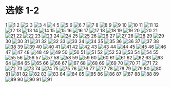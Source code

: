 # 选修 1-2

1
![1](../../book/人教版高中数学A版选修1-2/人教版高中数学A版选修1-2_1.png)
2
![2](../../book/人教版高中数学A版选修1-2/人教版高中数学A版选修1-2_2.png)
3
![3](../../book/人教版高中数学A版选修1-2/人教版高中数学A版选修1-2_3.png)
4
![4](../../book/人教版高中数学A版选修1-2/人教版高中数学A版选修1-2_4.png)
5
![5](../../book/人教版高中数学A版选修1-2/人教版高中数学A版选修1-2_5.png)
6
![6](../../book/人教版高中数学A版选修1-2/人教版高中数学A版选修1-2_6.png)
7
![7](../../book/人教版高中数学A版选修1-2/人教版高中数学A版选修1-2_7.png)
8
![8](../../book/人教版高中数学A版选修1-2/人教版高中数学A版选修1-2_8.png)
9
![9](../../book/人教版高中数学A版选修1-2/人教版高中数学A版选修1-2_9.png)
10
![10](../../book/人教版高中数学A版选修1-2/人教版高中数学A版选修1-2_10.png)
11
![11](../../book/人教版高中数学A版选修1-2/人教版高中数学A版选修1-2_11.png)
12
![12](../../book/人教版高中数学A版选修1-2/人教版高中数学A版选修1-2_12.png)
13
![13](../../book/人教版高中数学A版选修1-2/人教版高中数学A版选修1-2_13.png)
14
![14](../../book/人教版高中数学A版选修1-2/人教版高中数学A版选修1-2_14.png)
15
![15](../../book/人教版高中数学A版选修1-2/人教版高中数学A版选修1-2_15.png)
16
![16](../../book/人教版高中数学A版选修1-2/人教版高中数学A版选修1-2_16.png)
17
![17](../../book/人教版高中数学A版选修1-2/人教版高中数学A版选修1-2_17.png)
18
![18](../../book/人教版高中数学A版选修1-2/人教版高中数学A版选修1-2_18.png)
19
![19](../../book/人教版高中数学A版选修1-2/人教版高中数学A版选修1-2_19.png)
20
![20](../../book/人教版高中数学A版选修1-2/人教版高中数学A版选修1-2_20.png)
21
![21](../../book/人教版高中数学A版选修1-2/人教版高中数学A版选修1-2_21.png)
22
![22](../../book/人教版高中数学A版选修1-2/人教版高中数学A版选修1-2_22.png)
23
![23](../../book/人教版高中数学A版选修1-2/人教版高中数学A版选修1-2_23.png)
24
![24](../../book/人教版高中数学A版选修1-2/人教版高中数学A版选修1-2_24.png)
25
![25](../../book/人教版高中数学A版选修1-2/人教版高中数学A版选修1-2_25.png)
26
![26](../../book/人教版高中数学A版选修1-2/人教版高中数学A版选修1-2_26.png)
27
![27](../../book/人教版高中数学A版选修1-2/人教版高中数学A版选修1-2_27.png)
28
![28](../../book/人教版高中数学A版选修1-2/人教版高中数学A版选修1-2_28.png)
29
![29](../../book/人教版高中数学A版选修1-2/人教版高中数学A版选修1-2_29.png)
30
![30](../../book/人教版高中数学A版选修1-2/人教版高中数学A版选修1-2_30.png)
31
![31](../../book/人教版高中数学A版选修1-2/人教版高中数学A版选修1-2_31.png)
32
![32](../../book/人教版高中数学A版选修1-2/人教版高中数学A版选修1-2_32.png)
33
![33](../../book/人教版高中数学A版选修1-2/人教版高中数学A版选修1-2_33.png)
34
![34](../../book/人教版高中数学A版选修1-2/人教版高中数学A版选修1-2_34.png)
35
![35](../../book/人教版高中数学A版选修1-2/人教版高中数学A版选修1-2_35.png)
36
![36](../../book/人教版高中数学A版选修1-2/人教版高中数学A版选修1-2_36.png)
37
![37](../../book/人教版高中数学A版选修1-2/人教版高中数学A版选修1-2_37.png)
38
![38](../../book/人教版高中数学A版选修1-2/人教版高中数学A版选修1-2_38.png)
39
![39](../../book/人教版高中数学A版选修1-2/人教版高中数学A版选修1-2_39.png)
40
![40](../../book/人教版高中数学A版选修1-2/人教版高中数学A版选修1-2_40.png)
41
![41](../../book/人教版高中数学A版选修1-2/人教版高中数学A版选修1-2_41.png)
42
![42](../../book/人教版高中数学A版选修1-2/人教版高中数学A版选修1-2_42.png)
43
![43](../../book/人教版高中数学A版选修1-2/人教版高中数学A版选修1-2_43.png)
44
![44](../../book/人教版高中数学A版选修1-2/人教版高中数学A版选修1-2_44.png)
45
![45](../../book/人教版高中数学A版选修1-2/人教版高中数学A版选修1-2_45.png)
46
![46](../../book/人教版高中数学A版选修1-2/人教版高中数学A版选修1-2_46.png)
47
![47](../../book/人教版高中数学A版选修1-2/人教版高中数学A版选修1-2_47.png)
48
![48](../../book/人教版高中数学A版选修1-2/人教版高中数学A版选修1-2_48.png)
49
![49](../../book/人教版高中数学A版选修1-2/人教版高中数学A版选修1-2_49.png)
50
![50](../../book/人教版高中数学A版选修1-2/人教版高中数学A版选修1-2_50.png)
51
![51](../../book/人教版高中数学A版选修1-2/人教版高中数学A版选修1-2_51.png)
52
![52](../../book/人教版高中数学A版选修1-2/人教版高中数学A版选修1-2_52.png)
53
![53](../../book/人教版高中数学A版选修1-2/人教版高中数学A版选修1-2_53.png)
54
![54](../../book/人教版高中数学A版选修1-2/人教版高中数学A版选修1-2_54.png)
55
![55](../../book/人教版高中数学A版选修1-2/人教版高中数学A版选修1-2_55.png)
56
![56](../../book/人教版高中数学A版选修1-2/人教版高中数学A版选修1-2_56.png)
57
![57](../../book/人教版高中数学A版选修1-2/人教版高中数学A版选修1-2_57.png)
58
![58](../../book/人教版高中数学A版选修1-2/人教版高中数学A版选修1-2_58.png)
59
![59](../../book/人教版高中数学A版选修1-2/人教版高中数学A版选修1-2_59.png)
60
![60](../../book/人教版高中数学A版选修1-2/人教版高中数学A版选修1-2_60.png)
61
![61](../../book/人教版高中数学A版选修1-2/人教版高中数学A版选修1-2_61.png)
62
![62](../../book/人教版高中数学A版选修1-2/人教版高中数学A版选修1-2_62.png)
63
![63](../../book/人教版高中数学A版选修1-2/人教版高中数学A版选修1-2_63.png)
64
![64](../../book/人教版高中数学A版选修1-2/人教版高中数学A版选修1-2_64.png)
65
![65](../../book/人教版高中数学A版选修1-2/人教版高中数学A版选修1-2_65.png)
66
![66](../../book/人教版高中数学A版选修1-2/人教版高中数学A版选修1-2_66.png)
67
![67](../../book/人教版高中数学A版选修1-2/人教版高中数学A版选修1-2_67.png)
68
![68](../../book/人教版高中数学A版选修1-2/人教版高中数学A版选修1-2_68.png)
69
![69](../../book/人教版高中数学A版选修1-2/人教版高中数学A版选修1-2_69.png)
70
![70](../../book/人教版高中数学A版选修1-2/人教版高中数学A版选修1-2_70.png)
71
![71](../../book/人教版高中数学A版选修1-2/人教版高中数学A版选修1-2_71.png)
72
![72](../../book/人教版高中数学A版选修1-2/人教版高中数学A版选修1-2_72.png)
73
![73](../../book/人教版高中数学A版选修1-2/人教版高中数学A版选修1-2_73.png)
74
![74](../../book/人教版高中数学A版选修1-2/人教版高中数学A版选修1-2_74.png)
75
![75](../../book/人教版高中数学A版选修1-2/人教版高中数学A版选修1-2_75.png)
76
![76](../../book/人教版高中数学A版选修1-2/人教版高中数学A版选修1-2_76.png)
77
![77](../../book/人教版高中数学A版选修1-2/人教版高中数学A版选修1-2_77.png)
78
![78](../../book/人教版高中数学A版选修1-2/人教版高中数学A版选修1-2_78.png)
79
![79](../../book/人教版高中数学A版选修1-2/人教版高中数学A版选修1-2_79.png)
80
![80](../../book/人教版高中数学A版选修1-2/人教版高中数学A版选修1-2_80.png)
81
![81](../../book/人教版高中数学A版选修1-2/人教版高中数学A版选修1-2_81.png)
82
![82](../../book/人教版高中数学A版选修1-2/人教版高中数学A版选修1-2_82.png)
83
![83](../../book/人教版高中数学A版选修1-2/人教版高中数学A版选修1-2_83.png)
84
![84](../../book/人教版高中数学A版选修1-2/人教版高中数学A版选修1-2_84.png)
85
![85](../../book/人教版高中数学A版选修1-2/人教版高中数学A版选修1-2_85.png)
86
![86](../../book/人教版高中数学A版选修1-2/人教版高中数学A版选修1-2_86.png)
87
![87](../../book/人教版高中数学A版选修1-2/人教版高中数学A版选修1-2_87.png)
88
![88](../../book/人教版高中数学A版选修1-2/人教版高中数学A版选修1-2_88.png)
89
![89](../../book/人教版高中数学A版选修1-2/人教版高中数学A版选修1-2_89.png)
90
![90](../../book/人教版高中数学A版选修1-2/人教版高中数学A版选修1-2_90.png)
91
![91](../../book/人教版高中数学A版选修1-2/人教版高中数学A版选修1-2_91.png)
